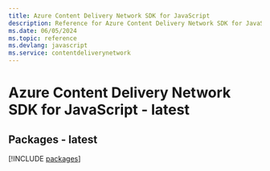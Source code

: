 ```yaml
---
title: Azure Content Delivery Network SDK for JavaScript
description: Reference for Azure Content Delivery Network SDK for JavaScript
ms.date: 06/05/2024
ms.topic: reference
ms.devlang: javascript
ms.service: contentdeliverynetwork
---
```

# Azure Content Delivery Network SDK for JavaScript - latest
## Packages - latest
[!INCLUDE [packages](content-delivery-network-index.md)]